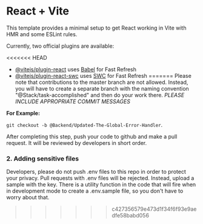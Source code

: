 # React + Vite

This template provides a minimal setup to get React working in Vite with HMR and some ESLint rules.

Currently, two official plugins are available:

<<<<<<< HEAD
- [@vitejs/plugin-react](https://github.com/vitejs/vite-plugin-react/blob/main/packages/plugin-react/README.md) uses [Babel](https://babeljs.io/) for Fast Refresh
- [@vitejs/plugin-react-swc](https://github.com/vitejs/vite-plugin-react-swc) uses [SWC](https://swc.rs/) for Fast Refresh
=======
Please note that contributions to the master branch are not allowed. Instead, you will have to create a separate branch with the naming convention "@Stack/task-accomplished" and then do your work there. *PLEASE INCLUDE APPROPRIATE COMMIT MESSAGES* 

**For Example:**

`git checkout -b @Backend/Updated-The-Global-Error-Handler`.

After completing this step, push your code to github and make a pull request. It will be reviewed by developers in short order.

### 2. Adding sensitive files

Developers, please do not push .env files to this repo in order to protect your privacy. Pull requests with .env files will be rejected. Instead, upload a sample with the key. There is a utility function in the code that will fire when in development mode to create a .env.sample file, so you don't have to worry about that.
>>>>>>> c427356579e473d1f34f6f93e9aedfe58babd056
